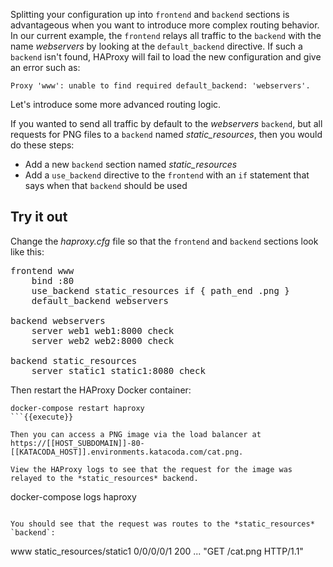 Splitting your configuration up into `frontend` and `backend` sections is advantageous when you want to introduce more complex routing behavior. In our current example, the `frontend` relays all traffic to the `backend` with the name *webservers* by looking at the `default_backend` directive. If such a `backend` isn't found, HAProxy will fail to load the new configuration and give an error such as:

```
Proxy 'www': unable to find required default_backend: 'webservers'.
```

Let's introduce some more advanced routing logic.

If you wanted to send all traffic by default to the *webservers* `backend`, but all requests for PNG files to a `backend` named *static_resources*, then you would do these steps:

* Add a new `backend` section named *static_resources*
* Add a `use_backend` directive to the `frontend` with an `if` statement that says when that `backend` should be used

## Try it out

Change the *haproxy.cfg* file so that the `frontend` and `backend` sections look like this:

<pre class="file" data-target="clipboard">
frontend www 
    bind :80
    use_backend static_resources if { path_end .png }
    default_backend webservers

backend webservers
    server web1 web1:8000 check
    server web2 web2:8000 check

backend static_resources
    server static1 static1:8080 check
</pre>

Then restart the HAProxy Docker container:

```
docker-compose restart haproxy
```{{execute}}

Then you can access a PNG image via the load balancer at https://[[HOST_SUBDOMAIN]]-80-[[KATACODA_HOST]].environments.katacoda.com/cat.png.

View the HAProxy logs to see that the request for the image was relayed to the *static_resources* backend. 

```
docker-compose logs haproxy
```{{execute}}

You should see that the request was routes to the *static_resources* `backend`:

```
www static_resources/static1 0/0/0/0/1 200 ... "GET /cat.png HTTP/1.1"
```